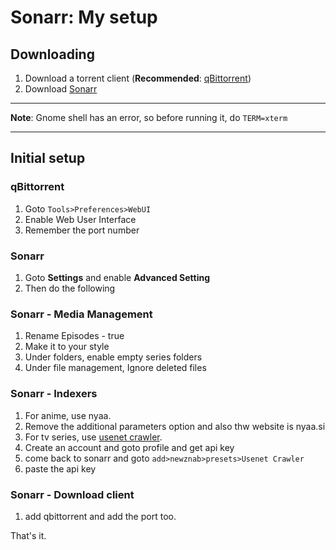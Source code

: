 # Sonarr: My setup
## Downloading
1. Download a torrent client (**Recommended**: [qBittorrent](https://www.qbittorrent.org/download.php))
2. Download [Sonarr](https://sonarr.tv/)
---

**Note**:
Gnome shell has an error, so before running it, do ```TERM=xterm```

---

## Initial setup
### qBittorrent
1. Goto ```Tools>Preferences>WebUI```
2. Enable Web User Interface
3. Remember the port number
### Sonarr
1. Goto **Settings** and enable **Advanced Setting**
2. Then do the following
### Sonarr - Media Management
1. Rename Episodes - true
2. Make it to your style
3. Under folders, enable empty series folders
4. Under file management, Ignore deleted files
### Sonarr - Indexers
1. For anime, use nyaa.
2. Remove the additional parameters option and also thw website is nyaa.si
3. For tv series, use [usenet crawler](https://www.usenet-crawler.com).
4. Create an account and goto profile and get api key
5. come back to sonarr and goto ```add>newznab>presets>Usenet Crawler```
6. paste the api key
### Sonarr - Download client
1. add qbittorrent and add the port too.

That's it.